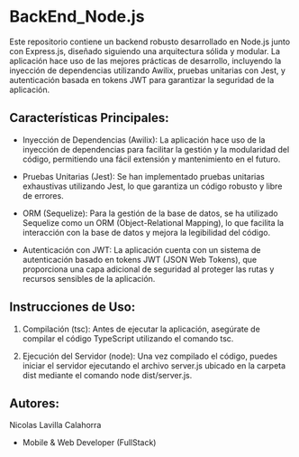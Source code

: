 # BackEnd_Node.js
Este repositorio contiene un backend robusto desarrollado en Node.js junto con Express.js, diseñado siguiendo una arquitectura sólida y modular. La aplicación hace uso de las mejores prácticas de desarrollo, incluyendo la inyección de dependencias utilizando Awilix, pruebas unitarias con Jest, y autenticación basada en tokens JWT para garantizar la seguridad de la aplicación.

## Características Principales:
- Inyección de Dependencias (Awilix): La aplicación hace uso de la inyección de dependencias para facilitar la gestión y la modularidad del código, permitiendo una fácil extensión y mantenimiento en el futuro.

- Pruebas Unitarias (Jest): Se han implementado pruebas unitarias exhaustivas utilizando Jest, lo que garantiza un código robusto y libre de errores.

- ORM (Sequelize): Para la gestión de la base de datos, se ha utilizado Sequelize como un ORM (Object-Relational Mapping), lo que facilita la interacción con la base de datos y mejora la legibilidad del código.

- Autenticación con JWT: La aplicación cuenta con un sistema de autenticación basado en tokens JWT (JSON Web Tokens), que proporciona una capa adicional de seguridad al proteger las rutas y recursos sensibles de la aplicación.

## Instrucciones de Uso:
1. Compilación (tsc): Antes de ejecutar la aplicación, asegúrate de compilar el código TypeScript utilizando el comando tsc.

2. Ejecución del Servidor (node): Una vez compilado el código, puedes iniciar el servidor ejecutando el archivo server.js ubicado en la carpeta dist mediante el comando node dist/server.js.
  
## Autores:
Nicolas Lavilla Calahorra
- Mobile & Web Developer (FullStack)
